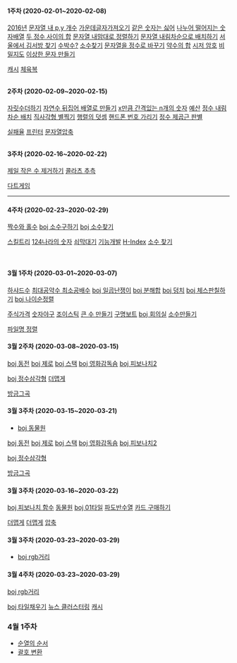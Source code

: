 #### 1주차 (2020-02-01~2020-02-08)

<!-- (하)  -->

[2016년](https://programmers.co.kr/learn/courses/30/lessons/12901)
[문자열 내 p,y 개수](https://programmers.co.kr/learn/courses/30/lessons/12916)
[가운데글자가져오기](https://programmers.co.kr/learn/courses/30/lessons/12903?language=java)
[같은 숫자는 싫어](https://programmers.co.kr/learn/courses/30/lessons/12906)
[나누어 떨어지는 숫자배열](https://programmers.co.kr/learn/courses/30/lessons/12910)
[두 정수 사이의 합](https://programmers.co.kr/learn/courses/30/lessons/12912?language=java)
[문자열 내맘대로 정렬하기](https://programmers.co.kr/learn/courses/30/lessons/12915)
[문자열 내림차순으로 배치하기](https://programmers.co.kr/learn/courses/30/lessons/12917?language=java)
[서울에서 김서방 찾기](https://programmers.co.kr/learn/courses/30/lessons/12919)
[수박수?](https://programmers.co.kr/learn/courses/30/lessons/12922)
[소수찾기](https://programmers.co.kr/learn/courses/30/lessons/12921)
[문자열을 정수로 바꾸기](https://programmers.co.kr/learn/courses/30/lessons/12925)
[약수의 합](https://programmers.co.kr/learn/courses/30/lessons/12928)
[시저 암호](https://programmers.co.kr/learn/courses/30/lessons/12926)
[비밀지도](https://programmers.co.kr/learn/courses/30/lessons/17681)
[이상한 문자 만들기](https://programmers.co.kr/learn/courses/30/lessons/12930#)
<br>

<!-- (중)  -->

[캐시](https://github.com/TheCopiens/algorithm-study/blob/master/source/ohhako/coding%20test/kakao/%EC%BA%90%EC%8B%9C.md)
[체육복](https://github.com/TheCopiens/algorithm-study/blob/ohhako/source/ohhako/200202_greedy.md)

## <!-- (상)  -->

#### 2주차 (2020-02-09~2020-02-15)

<!-- (하)  -->

[자릿수더하기](https://programmers.co.kr/learn/courses/30/lessons/12931)
[자연수 뒤집어 배열로 만들기](https://programmers.co.kr/learn/courses/30/lessons/12932)
[x만큼 간격있는 n개의 숫자](https://programmers.co.kr/learn/courses/30/lessons/12954)
[예산](https://programmers.co.kr/learn/courses/30/lessons/12982)
[정수 내림차순 배치](https://programmers.co.kr/learn/courses/30/lessons/12933)
[직사각형 별찍기](https://programmers.co.kr/learn/courses/30/lessons/12969)
[행렬의 덧셈](https://programmers.co.kr/learn/courses/30/lessons/12950)
[핸드폰 번호 가리기](https://programmers.co.kr/learn/courses/30/lessons/12948)
[정수 제곱근 판별](https://programmers.co.kr/learn/courses/30/lessons/12934)
<br>

<!-- (중)  -->

[실패율](https://programmers.co.kr/learn/courses/30/lessons/42889)
[프린터](https://programmers.co.kr/learn/courses/30/lessons/42587)
[문자열압축](https://programmers.co.kr/learn/courses/30/lessons/60057)
<br>

## <!-- (상)  -->

#### 3주차 (2020-02-16~2020-02-22)

<!-- (하)  -->

[제일 작은 수 제거하기](https://programmers.co.kr/learn/courses/30/lessons/12935)
[콜라츠 추측](https://programmers.co.kr/learn/courses/30/lessons/12943?language=java)
<br>

<!-- (중)  -->

[다트게임](https://programmers.co.kr/learn/courses/30/lessons/17682)
<br>

---

#### 4주차 (2020-02-23~2020-02-29)

<!-- (하)  -->

[짝수와 홀수](https://programmers.co.kr/learn/courses/30/lessons/12937)
[boj 소수구하기](https://www.acmicpc.net/problem/1929)
[boj 소수찾기](https://www.acmicpc.net/problem/1978)
<br>

<!-- (중)  -->

[스킬트리](https://programmers.co.kr/learn/courses/30/lessons/49993)
[124나라의 숫자](https://programmers.co.kr/learn/courses/30/lessons/12899#)
[쇠막대기](https://programmers.co.kr/learn/courses/30/lessons/42585)
[기능개발](https://programmers.co.kr/learn/courses/30/lessons/42586)
[H-Index](https://programmers.co.kr/learn/courses/30/lessons/42747)
[소수 찾기](https://programmers.co.kr/learn/courses/30/lessons/42839)

<br>
<!-- (상)  -->

#### 3월 1주차 (2020-03-01~2020-03-07)

[하샤드수](https://programmers.co.kr/learn/courses/30/lessons/12947)
[최대공약수 최소공배수](https://programmers.co.kr/learn/courses/30/lessons/12940)
[boj 일곱난쟁이](https://www.acmicpc.net/problem/2309)
[boj 분해합](https://www.acmicpc.net/problem/2231)
[boj 덩치](https://www.acmicpc.net/problem/7568)
[boj 체스판칠하기](https://www.acmicpc.net/problem/1018)
[boj 나이순정렬](https://www.acmicpc.net/problem/10814)
<br>

[주식가격](https://programmers.co.kr/learn/courses/30/lessons/42584)
[숫자야구](https://programmers.co.kr/learn/courses/30/lessons/42841)
[조이스틱](https://programmers.co.kr/learn/courses/30/lessons/42860)
[큰 수 만들기](https://programmers.co.kr/learn/courses/30/lessons/42883)
[구명보트](https://programmers.co.kr/learn/courses/30/lessons/42885)
[boj 회의실](https://www.acmicpc.net/problem/1931)
[소수만들기](https://programmers.co.kr/learn/courses/30/lessons/12977)
<br>

[파일명 정렬](https://programmers.co.kr/learn/courses/30/lessons/17686)

#### 3월 2주차 (2020-03-08~2020-03-15)

<!-- (하)  -->

[boj 동전](https://www.acmicpc.net/problem/11047)
[boj 제로](https://www.acmicpc.net/problem/10773)
[boj 스택](https://www.acmicpc.net/problem/10828)
[boj 영화감독숌](https://www.acmicpc.net/status?user_id=hrkeon0503&problem_id=1436&from_mine=1)
[boj 피보나치2](https://www.acmicpc.net/problem/2748)

<!-- (중) -->

[boj 정수삼각형](https://www.acmicpc.net/problem/1932)
[더맵게](https://programmers.co.kr/learn/courses/30/lessons/42626)

<!-- (상) -->

[방금그곡](https://programmers.co.kr/learn/courses/30/lessons/17683)

#### 3월 3주차 (2020-03-15~2020-03-21)

- [boj 동물원](https://www.acmicpc.net/problem/1309)

[boj 동전](https://www.acmicpc.net/problem/11047)
[boj 제로](https://www.acmicpc.net/problem/10773)
[boj 스택](https://www.acmicpc.net/problem/10828)
[boj 영화감독숌](https://www.acmicpc.net/status?user_id=hrkeon0503&problem_id=1436&from_mine=1)
[boj 피보나치2](https://www.acmicpc.net/problem/2748)

[boj 정수삼각형](https://www.acmicpc.net/problem/1932)

[방금그곡](https://programmers.co.kr/learn/courses/30/lessons/17683)

#### 3월 3주차 (2020-03-16~2020-03-22)

[boj 피보나치 함수](https://www.acmicpc.net/problem/1003)
[동물원](https://www.acmicpc.net/problem/1309)
[boj 01타일](https://www.acmicpc.net/problem/1904)
[파도반수열](https://www.acmicpc.net/problem/9461)
[카드 구매하기](https://www.acmicpc.net/problem/11052)

[더맵게](https://programmers.co.kr/learn/courses/30/lessons/42626)
[더맵게](https://programmers.co.kr/learn/courses/30/lessons/42626)
[압축](https://programmers.co.kr/learn/courses/30/lessons/17684)

#### 3월 3주차 (2020-03-23~2020-03-29)

- [boj rgb거리](https://www.acmicpc.net/problem/1149)

#### 3월 4주차 (2020-03-23~2020-03-29)

[boj rgb거리](https://www.acmicpc.net/problem/1149)

<!-- - [boj 동전1](https://www.acmicpc.net/problem/2293) -->

[boj 타일채우기](https://mizzo-dev.tistory.com/entry/baekjoon2133)
[뉴스 클러스터링](https://programmers.co.kr/learn/courses/30/lessons/17677)
[캐시](https://programmers.co.kr/learn/courses/30/lessons/17680)

<!--
- [균형잡힌 세상](https://www.acmicpc.net/problem/4949)
- [저울](https://programmers.co.kr/learn/courses/30/lessons/42886)
- [캐시](https://programmers.co.kr/learn/courses/30/lessons/17680)

- 상
- [boj 연속합](https://www.acmicpc.net/problem/1912)
  -->

### 4월 1주차

- [순열의 순서](https://www.acmicpc.net/problem/1722)
- [괄호 변환](https://programmers.co.kr/learn/courses/30/lessons/60058)

